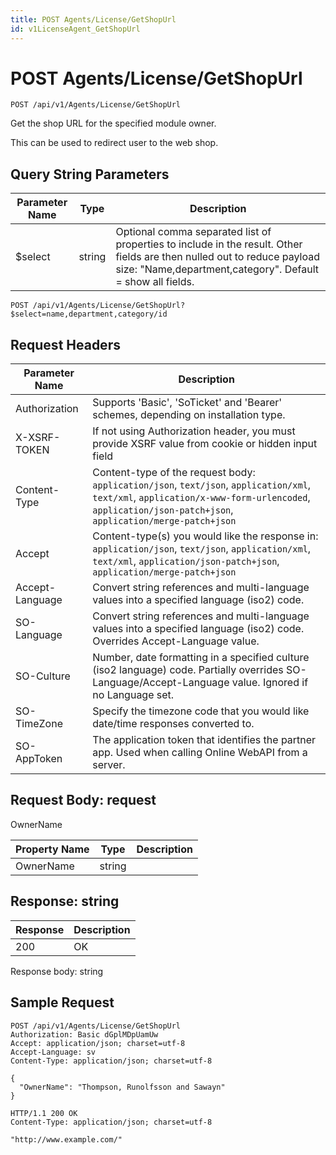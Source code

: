 ```yaml
---
title: POST Agents/License/GetShopUrl
id: v1LicenseAgent_GetShopUrl
---
```


# POST Agents/License/GetShopUrl

```http
POST /api/v1/Agents/License/GetShopUrl
```

Get the shop URL for the specified module owner.

This can be used to redirect user to the web shop.





## Query String Parameters

| Parameter Name | Type |  Description |
|----------------|------|--------------|
| $select | string |  Optional comma separated list of properties to include in the result. Other fields are then nulled out to reduce payload size: "Name,department,category". Default = show all fields. |

```http
POST /api/v1/Agents/License/GetShopUrl?$select=name,department,category/id
```


## Request Headers

| Parameter Name | Description |
|----------------|-------------|
| Authorization  | Supports 'Basic', 'SoTicket' and 'Bearer' schemes, depending on installation type. |
| X-XSRF-TOKEN   | If not using Authorization header, you must provide XSRF value from cookie or hidden input field |
| Content-Type | Content-type of the request body: `application/json`, `text/json`, `application/xml`, `text/xml`, `application/x-www-form-urlencoded`, `application/json-patch+json`, `application/merge-patch+json` |
| Accept         | Content-type(s) you would like the response in: `application/json`, `text/json`, `application/xml`, `text/xml`, `application/json-patch+json`, `application/merge-patch+json` |
| Accept-Language | Convert string references and multi-language values into a specified language (iso2) code. |
| SO-Language | Convert string references and multi-language values into a specified language (iso2) code. Overrides Accept-Language value. |
| SO-Culture | Number, date formatting in a specified culture (iso2 language) code. Partially overrides SO-Language/Accept-Language value. Ignored if no Language set. |
| SO-TimeZone | Specify the timezone code that you would like date/time responses converted to. |
| SO-AppToken | The application token that identifies the partner app. Used when calling Online WebAPI from a server. |

## Request Body: request  

OwnerName 

| Property Name | Type |  Description |
|----------------|------|--------------|
| OwnerName | string |  |


## Response: string



| Response | Description |
|----------------|-------------|
| 200 | OK |

Response body: string


## Sample Request

```http!
POST /api/v1/Agents/License/GetShopUrl
Authorization: Basic dGplMDpUamUw
Accept: application/json; charset=utf-8
Accept-Language: sv
Content-Type: application/json; charset=utf-8

{
  "OwnerName": "Thompson, Runolfsson and Sawayn"
}
```

```http_
HTTP/1.1 200 OK
Content-Type: application/json; charset=utf-8

"http://www.example.com/"
```